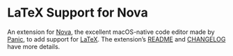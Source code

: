 # LaTeX Support for Nova

An extension for [Nova](https://nova.app), the excellent macOS-native code editor made by [Panic](https://panic.com), to add support for [LaTeX](https://en.wikipedia.org/wiki/LaTeX).
The extension’s [README](./LaTeX.novaextension/README.md) and [CHANGELOG](./LaTeX.novaextension/CHANGELOG.md) have more details.
